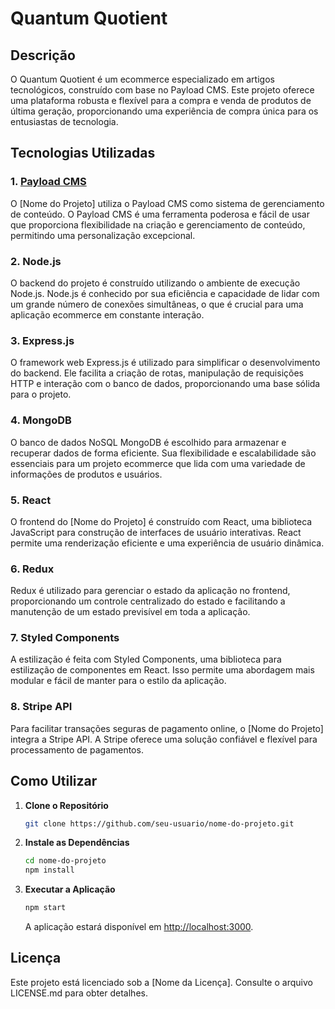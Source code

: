 # Quantum Quotient

## Descrição

O Quantum Quotient é um ecommerce especializado em artigos tecnológicos, construído com base no Payload CMS. Este projeto oferece uma plataforma robusta e flexível para a compra e venda de produtos de última geração, proporcionando uma experiência de compra única para os entusiastas de tecnologia.

## Tecnologias Utilizadas

### 1. [Payload CMS](https://payloadcms.com/)

O [Nome do Projeto] utiliza o Payload CMS como sistema de gerenciamento de conteúdo. O Payload CMS é uma ferramenta poderosa e fácil de usar que proporciona flexibilidade na criação e gerenciamento de conteúdo, permitindo uma personalização excepcional.

### 2. Node.js

O backend do projeto é construído utilizando o ambiente de execução Node.js. Node.js é conhecido por sua eficiência e capacidade de lidar com um grande número de conexões simultâneas, o que é crucial para uma aplicação ecommerce em constante interação.

### 3. Express.js

O framework web Express.js é utilizado para simplificar o desenvolvimento do backend. Ele facilita a criação de rotas, manipulação de requisições HTTP e interação com o banco de dados, proporcionando uma base sólida para o projeto.

### 4. MongoDB

O banco de dados NoSQL MongoDB é escolhido para armazenar e recuperar dados de forma eficiente. Sua flexibilidade e escalabilidade são essenciais para um projeto ecommerce que lida com uma variedade de informações de produtos e usuários.

### 5. React

O frontend do [Nome do Projeto] é construído com React, uma biblioteca JavaScript para construção de interfaces de usuário interativas. React permite uma renderização eficiente e uma experiência de usuário dinâmica.

### 6. Redux

Redux é utilizado para gerenciar o estado da aplicação no frontend, proporcionando um controle centralizado do estado e facilitando a manutenção de um estado previsível em toda a aplicação.

### 7. Styled Components

A estilização é feita com Styled Components, uma biblioteca para estilização de componentes em React. Isso permite uma abordagem mais modular e fácil de manter para o estilo da aplicação.

### 8. Stripe API

Para facilitar transações seguras de pagamento online, o [Nome do Projeto] integra a Stripe API. A Stripe oferece uma solução confiável e flexível para processamento de pagamentos.

## Como Utilizar

1. **Clone o Repositório**

   ```bash
   git clone https://github.com/seu-usuario/nome-do-projeto.git
   ```

2. **Instale as Dependências**

   ```bash
   cd nome-do-projeto
   npm install
   ```
3. **Executar a Aplicação**

   ```bash
   npm start
   ```

   A aplicação estará disponível em [http://localhost:3000](http://localhost:3000).

## Licença

Este projeto está licenciado sob a [Nome da Licença]. Consulte o arquivo LICENSE.md para obter detalhes.
